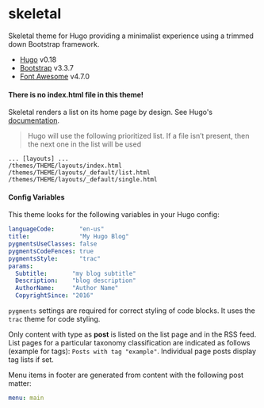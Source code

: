 # skeletal
Skeletal theme for Hugo providing a minimalist experience using a trimmed down Bootstrap framework.

* [Hugo](https://gohugo.io/) v0.18
* [Bootstrap](https://getbootstrap.com/) v3.3.7
* [Font Awesome](http://fontawesome.io/) v4.7.0

#### There is no index.html file in this theme!
Skeletal renders a list on its home page by design. See Hugo's [documentation](https://gohugo.io/templates/homepage/).

> Hugo will use the following prioritized list. If a file isn’t present, then the next one in the list will be used

```
... [layouts] ...
/themes/THEME/layouts/index.html
/themes/THEME/layouts/_default/list.html
/themes/THEME/layouts/_default/single.html
```

#### Config Variables
This theme looks for the following variables in your Hugo config:

``` yaml
languageCode:       "en-us"
title:              "My Hugo Blog"
pygmentsUseClasses: false
pygmentsCodeFences: true
pygmentsStyle:      "trac"
params:
  Subtitle:       "my blog subtitle"
  Description:    "blog description"
  AuthorName:     "Author Name"
  CopyrightSince: "2016"
```

`pygments` settings are required for correct styling of code blocks. It uses the `trac` theme for code styling.

Only content with type as **post** is listed on the list page and in the RSS feed. List pages for a particular taxonomy
classification are indicated as follows (example for tags): `Posts with tag "example"`. Individual page posts display
tag lists if set.

Menu items in footer are generated from content with the following post matter:

``` yaml
menu: main
```
